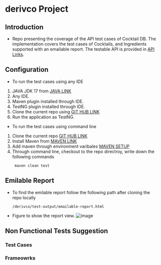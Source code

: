 # derivco Project

## Introduction
- Repo presenting the coverage of the API test cases of Cocktail DB. The implementation covers the test cases of Cocktails, and Ingredients supported with an emailable report. The testable API is provided in [API Links](https://www.thecocktaildb.com/api.php).

## Configuration
- To run the test cases using any IDE
1. JAVA JDK 17 from [JAVA LINK](https://www.oracle.com/java/technologies/downloads/#jdk17-windows)
2. Any IDE.
3. Maven plugin installed through IDE.
4. TestNG plugin installed through IDE.
5. Clone the current repo using [GIT HUB LINK](https://github.com/AhmedMAnwar/derivco)
6. Run the application as TestNG.

- To run the test cases using command line
1. Clone the current repo [GIT HUB LINK](https://github.com/AhmedMAnwar/derivco)
2. Install Maven from [MAVEN LINK](https://maven.apache.org/download.cgi)
3. Add maven through environment varibales [MAVEN SETUP](https://www.tutorialspoint.com/maven/maven_environment_setup.htm)
4. Through command line, checkout to the repo directroy, write down the following commands
    ```
     maven clean test
    ```
## Emilable Report
- To find the emilable report follow the following path after cloning the repo locally
     ```
     /derivco/test-output/emailable-report.html
    ```
 - Figure to show the report view.
  ![image](https://user-images.githubusercontent.com/60217499/215907520-e70c7204-e863-4e80-bf84-c1b43ca31e41.png)
  
## Non Functional Tests Suggestion

### Test Cases

### Frameowrks
